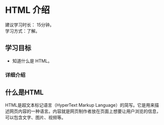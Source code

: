 # HTML 介绍
建议学习时长： 15分钟。  
学习方式：了解。  

## 学习目标
* 知道什么是 HTML。



### 详细介绍

## 什么是HTML
HTML是超文本标记语言（HyperText Markup Language）的简写。它是用来描述网页内容的一种语言。内容就是网页制作者放在页面上想要让用户浏览的信息，可以包含文字、图片、视频等。

